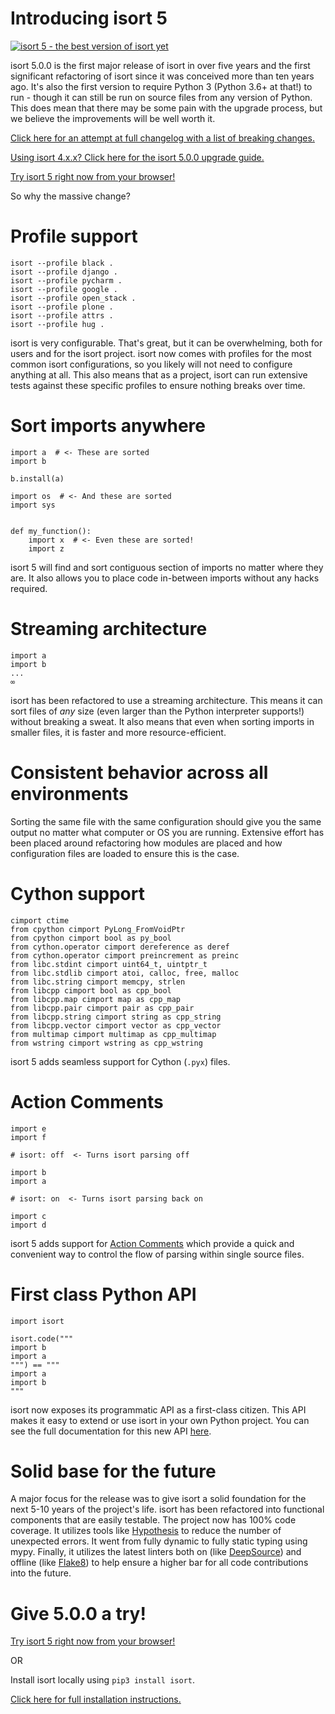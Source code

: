 # Introducing isort 5

[![isort 5 - the best version of isort yet](https://raw.githubusercontent.com/pycqa/isort/main/art/logo_5.png)](https://pycqa.github.io/isort/)

isort 5.0.0 is the first major release of isort in over five years and the first significant refactoring of isort since it was conceived more than ten years ago.
It's also the first version to require Python 3 (Python 3.6+ at that!) to run - though it can still be run on source files from any version of Python.
This does mean that there may be some pain with the upgrade process, but we believe the improvements will be well worth it.

[Click here for an attempt at full changelog with a list of breaking changes.](https://pycqa.github.io/isort/CHANGELOG.html)

[Using isort 4.x.x? Click here for the isort 5.0.0 upgrade guide.](https://pycqa.github.io/isort/docs/upgrade_guides/5.0.0.html)

[Try isort 5 right now from your browser!](https://pycqa.github.io/isort/docs/quick_start/0.-try.html)

So why the massive change?

# Profile support
```
isort --profile black .
isort --profile django .
isort --profile pycharm .
isort --profile google .
isort --profile open_stack .
isort --profile plone .
isort --profile attrs .
isort --profile hug .
```

isort is very configurable. That's great, but it can be overwhelming, both for users and for the isort project. isort now comes with profiles for the most common isort configurations,
so you likely will not need to configure anything at all. This also means that as a project, isort can run extensive tests against these specific profiles to ensure nothing breaks over time.

# Sort imports **anywhere**

```python3
import a  # <- These are sorted
import b

b.install(a)

import os  # <- And these are sorted
import sys


def my_function():
    import x  # <- Even these are sorted!
    import z
```

isort 5 will find and sort contiguous section of imports no matter where they are.
It also allows you to place code in-between imports without any hacks required.

# Streaming architecture

```python3
import a
import b
...
∞
```
isort has been refactored to use a streaming architecture. This means it can sort files of *any* size (even larger than the Python interpreter supports!) without breaking a sweat.
It also means that even when sorting imports in smaller files, it is faster and more resource-efficient.

# Consistent behavior across **all** environments

Sorting the same file with the same configuration should give you the same output no matter what computer or OS you are running. Extensive effort has been placed around refactoring
how modules are placed and how configuration files are loaded to ensure this is the case.


# Cython support

```python3
cimport ctime
from cpython cimport PyLong_FromVoidPtr
from cpython cimport bool as py_bool
from cython.operator cimport dereference as deref
from cython.operator cimport preincrement as preinc
from libc.stdint cimport uint64_t, uintptr_t
from libc.stdlib cimport atoi, calloc, free, malloc
from libc.string cimport memcpy, strlen
from libcpp cimport bool as cpp_bool
from libcpp.map cimport map as cpp_map
from libcpp.pair cimport pair as cpp_pair
from libcpp.string cimport string as cpp_string
from libcpp.vector cimport vector as cpp_vector
from multimap cimport multimap as cpp_multimap
from wstring cimport wstring as cpp_wstring
```

isort 5 adds seamless support for Cython (`.pyx`) files.

# Action Comments

```python3
import e
import f

# isort: off  <- Turns isort parsing off

import b
import a

# isort: on  <- Turns isort parsing back on

import c
import d
```

isort 5 adds support for [Action Comments](https://pycqa.github.io/isort/docs/configuration/action_comments.html) which provide a quick and convenient way to control the flow of parsing within single source files.


# First class Python API

```python3
import isort

isort.code("""
import b
import a
""") == """
import a
import b
"""
```

isort now exposes its programmatic API as a first-class citizen. This API makes it easy to extend or use isort in your own Python project. You can see the full documentation for this new API [here](https://pycqa.github.io/isort/reference/isort/api.html).

# Solid base for the future

A major focus for the release was to give isort a solid foundation for the next 5-10 years of the project's life.
isort has been refactored into functional components that are easily testable. The project now has 100% code coverage.
It utilizes tools like [Hypothesis](https://hypothesis.readthedocs.io/en/latest/) to reduce the number of unexpected errors.
It went from fully dynamic to fully static typing using mypy. Finally, it utilizes the latest linters both on (like [DeepSource](https://deepsource.io/gh/pycqa/isort/)) and offline (like [Flake8](https://flake8.pycqa.org/en/latest/)) to help ensure a higher bar for all code contributions into the future.

# Give 5.0.0 a try!

[Try isort 5 right now from your browser!](https://pycqa.github.io/isort/docs/quick_start/0.-try.html)

OR

Install isort locally using `pip3 install isort`.

[Click here for full installation instructions.](https://pycqa.github.io/isort/docs/quick_start/1.-install.html)
